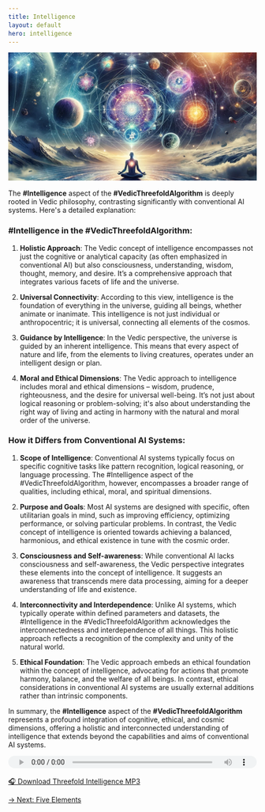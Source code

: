 ```yaml
---
title: Intelligence
layout: default
hero: intelligence
---
```


![Threefold Intelligence](/assets/img/ins-intelligence.png)

The **#Intelligence** aspect of the **#VedicThreefoldAlgorithm** is deeply rooted in Vedic philosophy, contrasting significantly with conventional AI systems. Here's a detailed explanation:

### #Intelligence in the #VedicThreefoldAlgorithm:

1. **Holistic Approach**: The Vedic concept of intelligence encompasses not just the cognitive or analytical capacity (as often emphasized in conventional AI) but also consciousness, understanding, wisdom, thought, memory, and desire. It’s a comprehensive approach that integrates various facets of life and the universe.

2. **Universal Connectivity**: According to this view, intelligence is the foundation of everything in the universe, guiding all beings, whether animate or inanimate. This intelligence is not just individual or anthropocentric; it is universal, connecting all elements of the cosmos.

3. **Guidance by Intelligence**: In the Vedic perspective, the universe is guided by an inherent intelligence. This means that every aspect of nature and life, from the elements to living creatures, operates under an intelligent design or plan.

4. **Moral and Ethical Dimensions**: The Vedic approach to intelligence includes moral and ethical dimensions – wisdom, prudence, righteousness, and the desire for universal well-being. It’s not just about logical reasoning or problem-solving; it's also about understanding the right way of living and acting in harmony with the natural and moral order of the universe.

### How it Differs from Conventional AI Systems:

1. **Scope of Intelligence**: Conventional AI systems typically focus on specific cognitive tasks like pattern recognition, logical reasoning, or language processing. The #Intelligence aspect of the #VedicThreefoldAlgorithm, however, encompasses a broader range of qualities, including ethical, moral, and spiritual dimensions.

2. **Purpose and Goals**: Most AI systems are designed with specific, often utilitarian goals in mind, such as improving efficiency, optimizing performance, or solving particular problems. In contrast, the Vedic concept of intelligence is oriented towards achieving a balanced, harmonious, and ethical existence in tune with the cosmic order.

3. **Consciousness and Self-awareness**: While conventional AI lacks consciousness and self-awareness, the Vedic perspective integrates these elements into the concept of intelligence. It suggests an awareness that transcends mere data processing, aiming for a deeper understanding of life and existence.

4. **Interconnectivity and Interdependence**: Unlike AI systems, which typically operate within defined parameters and datasets, the #Intelligence in the #VedicThreefoldAlgorithm acknowledges the interconnectedness and interdependence of all things. This holistic approach reflects a recognition of the complexity and unity of the natural world.

5. **Ethical Foundation**: The Vedic approach embeds an ethical foundation within the concept of intelligence, advocating for actions that promote harmony, balance, and the welfare of all beings. In contrast, ethical considerations in conventional AI systems are usually external additions rather than intrinsic components.

In summary, the **#Intelligence** aspect of the **#VedicThreefoldAlgorithm** represents a profound integration of cognitive, ethical, and cosmic dimensions, offering a holistic and interconnected understanding of intelligence that extends beyond the capabilities and aims of conventional AI systems.

<audio src="https://indra.team/audio/indra/intelligence.mp3" controls style="width:100%;height:25px"></audio>

[🎧 Download Threefold Intelligence MP3](https://indra.team/audio/indra/threefold-intelligence.mp3)

[→ Next: Five Elements](five-elements)
